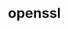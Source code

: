 ---
title: "openssl"
layout: cache
categories: [package, develop]
meta: {"versions": ["1.1.1o", "1.1.1p", "1.1.1q", "1.1.1s", "1.1.1t", "1.1.1u", "3.1.1"], "compilers": ["apple-clang@=14.0.0", "apple-clang@=14.0.3", "gcc@=11.1.0", "gcc@=11.3.0", "gcc@=12.1.0", "gcc@=12.3.0", "gcc@=7.3.1", "gcc@=7.5.0", "gcc@=8.4.0", "intel@=2021.9.0", "oneapi@=2023.0.0", "oneapi@=2023.1.0"], "oss": ["amzn2", "ubuntu18.04", "ubuntu20.04", "ubuntu22.04", "ventura"], "platforms": ["darwin", "linux"], "targets": ["aarch64", "icelake", "ivybridge", "neoverse_n1", "ppc64le", "skylake_avx512", "x86_64", "x86_64_v3"], "stacks": ["aws-ahug", "aws-ahug-aarch64", "aws-isc", "aws-isc-aarch64", "build_systems", "data-vis-sdk", "e4s", "e4s-oneapi", "e4s-power", "gpu-tests", "ml-darwin-aarch64-mps", "ml-linux-x86_64-cpu", "ml-linux-x86_64-cuda", "ml-linux-x86_64-rocm", "radiuss", "radiuss-aws", "radiuss-aws-aarch64", "root", "tutorial"], "num_specs": 59, "num_specs_by_stack": {"root": 59, "ml-darwin-aarch64-mps": 2, "aws-isc-aarch64": 10, "radiuss-aws-aarch64": 10, "aws-ahug-aarch64": 12, "aws-isc": 2, "radiuss-aws": 2, "aws-ahug": 3, "ml-linux-x86_64-cpu": 4, "ml-linux-x86_64-rocm": 4, "ml-linux-x86_64-cuda": 4, "radiuss": 4, "tutorial": 21, "build_systems": 3, "e4s-power": 5, "e4s-oneapi": 2, "e4s": 3, "gpu-tests": 2, "data-vis-sdk": 2}}
spec_details: [{"hash": "l3lbrfbaoaezahzcndcf4p5rp3k2m52d", "compiler": "apple-clang@=14.0.0", "versions": ["1.1.1u"], "os": "ventura", "platform": "darwin", "target": "aarch64", "variants": ["build_system=generic", "certs=mozilla", "~docs", "~shared"], "stacks": ["root", "ml-darwin-aarch64-mps"], "size": "-", "tarball": "https://binaries.spack.io/develop/build_cache/darwin-ventura-aarch64/apple-clang-14.0.0/openssl-1.1.1u/darwin-ventura-aarch64-apple-clang-14.0.0-openssl-1.1.1u-l3lbrfbaoaezahzcndcf4p5rp3k2m52d.spack"}, {"hash": "e2no73pgf2ro3q76gijri3b7bmhrj4df", "compiler": "apple-clang@=14.0.3", "versions": ["3.1.1"], "os": "ventura", "platform": "darwin", "target": "aarch64", "variants": ["build_system=generic", "certs=mozilla", "~docs", "~shared"], "stacks": ["root", "ml-darwin-aarch64-mps"], "size": "-", "tarball": "https://binaries.spack.io/develop/build_cache/darwin-ventura-aarch64/apple-clang-14.0.3/openssl-3.1.1/darwin-ventura-aarch64-apple-clang-14.0.3-openssl-3.1.1-e2no73pgf2ro3q76gijri3b7bmhrj4df.spack"}, {"hash": "citnl5ez56qapwfogxwhlixacmhonyzw", "compiler": "gcc@=7.3.1", "versions": ["1.1.1t"], "os": "amzn2", "platform": "linux", "target": "aarch64", "variants": ["build_system=generic", "certs=mozilla", "~docs", "~shared"], "stacks": ["root", "aws-isc-aarch64", "radiuss-aws-aarch64", "aws-ahug-aarch64"], "size": "-", "tarball": "https://binaries.spack.io/develop/build_cache/linux-amzn2-aarch64/gcc-7.3.1/openssl-1.1.1t/linux-amzn2-aarch64-gcc-7.3.1-openssl-1.1.1t-citnl5ez56qapwfogxwhlixacmhonyzw.spack"}, {"hash": "nugrvudk3aelo3bxsp545cuaygus5rtj", "compiler": "gcc@=7.3.1", "versions": ["1.1.1t"], "os": "amzn2", "platform": "linux", "target": "aarch64", "variants": ["build_system=generic", "certs=mozilla", "~docs", "~shared"], "stacks": ["root", "aws-isc-aarch64", "radiuss-aws-aarch64", "aws-ahug-aarch64"], "size": "-", "tarball": "https://binaries.spack.io/develop/build_cache/linux-amzn2-aarch64/gcc-7.3.1/openssl-1.1.1t/linux-amzn2-aarch64-gcc-7.3.1-openssl-1.1.1t-nugrvudk3aelo3bxsp545cuaygus5rtj.spack"}, {"hash": "s3belwjdvoxjytyyo3osfds7tadqazbk", "compiler": "gcc@=7.3.1", "versions": ["1.1.1t"], "os": "amzn2", "platform": "linux", "target": "aarch64", "variants": ["build_system=generic", "certs=mozilla", "~docs", "~shared"], "stacks": ["root", "aws-isc-aarch64", "radiuss-aws-aarch64", "aws-ahug-aarch64"], "size": "-", "tarball": "https://binaries.spack.io/develop/build_cache/linux-amzn2-aarch64/gcc-7.3.1/openssl-1.1.1t/linux-amzn2-aarch64-gcc-7.3.1-openssl-1.1.1t-s3belwjdvoxjytyyo3osfds7tadqazbk.spack"}, {"hash": "2desq2jnck4sxkczxhszjgoquudo2on6", "compiler": "gcc@=7.3.1", "versions": ["1.1.1t"], "os": "amzn2", "platform": "linux", "target": "aarch64", "variants": ["build_system=generic", "certs=mozilla", "~docs", "~shared"], "stacks": ["root", "aws-isc-aarch64", "radiuss-aws-aarch64", "aws-ahug-aarch64"], "size": "-", "tarball": "https://binaries.spack.io/develop/build_cache/linux-amzn2-aarch64/gcc-7.3.1/openssl-1.1.1t/linux-amzn2-aarch64-gcc-7.3.1-openssl-1.1.1t-2desq2jnck4sxkczxhszjgoquudo2on6.spack"}, {"hash": "3zcmfw6iw5bpz3fzcil5l6bvpukb3jd7", "compiler": "gcc@=7.3.1", "versions": ["3.1.1"], "os": "amzn2", "platform": "linux", "target": "aarch64", "variants": ["build_system=generic", "certs=mozilla", "~docs", "~shared"], "stacks": ["root", "aws-isc-aarch64", "radiuss-aws-aarch64", "aws-ahug-aarch64"], "size": "-", "tarball": "https://binaries.spack.io/develop/build_cache/linux-amzn2-aarch64/gcc-7.3.1/openssl-3.1.1/linux-amzn2-aarch64-gcc-7.3.1-openssl-3.1.1-3zcmfw6iw5bpz3fzcil5l6bvpukb3jd7.spack"}, {"hash": "3m65l6irdpplhlqxge2buaukobbawb2s", "compiler": "gcc@=7.3.1", "versions": ["3.1.1"], "os": "amzn2", "platform": "linux", "target": "aarch64", "variants": ["build_system=generic", "certs=mozilla", "~docs", "~shared"], "stacks": ["root", "aws-ahug-aarch64"], "size": "-", "tarball": "https://binaries.spack.io/develop/build_cache/linux-amzn2-aarch64/gcc-7.3.1/openssl-3.1.1/linux-amzn2-aarch64-gcc-7.3.1-openssl-3.1.1-3m65l6irdpplhlqxge2buaukobbawb2s.spack"}, {"hash": "ot2pcwcbsnc43q7fulpivozg4twgou6t", "compiler": "gcc@=12.3.0", "versions": ["1.1.1t"], "os": "amzn2", "platform": "linux", "target": "icelake", "variants": ["build_system=generic", "certs=mozilla", "~docs", "~shared"], "stacks": ["root"], "size": "-", "tarball": "https://binaries.spack.io/develop/build_cache/linux-amzn2-icelake/gcc-12.3.0/openssl-1.1.1t/linux-amzn2-icelake-gcc-12.3.0-openssl-1.1.1t-ot2pcwcbsnc43q7fulpivozg4twgou6t.spack"}, {"hash": "nnz5moj5h3c6sygbkbzvgen5tfkaswyh", "compiler": "gcc@=7.3.1", "versions": ["1.1.1s"], "os": "amzn2", "platform": "linux", "target": "ivybridge", "variants": ["build_system=generic", "certs=mozilla", "~docs", "~shared"], "stacks": ["root"], "size": "-", "tarball": "https://binaries.spack.io/develop/build_cache/linux-amzn2-ivybridge/gcc-7.3.1/openssl-1.1.1s/linux-amzn2-ivybridge-gcc-7.3.1-openssl-1.1.1s-nnz5moj5h3c6sygbkbzvgen5tfkaswyh.spack"}, {"hash": "r5bj6amgk2ownwwadqemvm2mjwgi6r2u", "compiler": "gcc@=7.3.1", "versions": ["1.1.1s"], "os": "amzn2", "platform": "linux", "target": "ivybridge", "variants": ["build_system=generic", "certs=mozilla", "~docs", "~shared"], "stacks": ["root"], "size": "-", "tarball": "https://binaries.spack.io/develop/build_cache/linux-amzn2-ivybridge/gcc-7.3.1/openssl-1.1.1s/linux-amzn2-ivybridge-gcc-7.3.1-openssl-1.1.1s-r5bj6amgk2ownwwadqemvm2mjwgi6r2u.spack"}, {"hash": "eyudctnne4n5746i2y352v6ltjuvsqyx", "compiler": "intel@=2021.9.0", "versions": ["1.1.1t"], "os": "amzn2", "platform": "linux", "target": "icelake", "variants": ["build_system=generic", "certs=mozilla", "~docs", "~shared"], "stacks": ["root"], "size": "-", "tarball": "https://binaries.spack.io/develop/build_cache/linux-amzn2-icelake/intel-2021.9.0/openssl-1.1.1t/linux-amzn2-icelake-intel-2021.9.0-openssl-1.1.1t-eyudctnne4n5746i2y352v6ltjuvsqyx.spack"}, {"hash": "r6c6op4uzetill6263wf2vcodm6d4k4z", "compiler": "intel@=2021.9.0", "versions": ["1.1.1u"], "os": "amzn2", "platform": "linux", "target": "icelake", "variants": ["build_system=generic", "certs=mozilla", "~docs", "~shared"], "stacks": ["root"], "size": "-", "tarball": "https://binaries.spack.io/develop/build_cache/linux-amzn2-icelake/intel-2021.9.0/openssl-1.1.1u/linux-amzn2-icelake-intel-2021.9.0-openssl-1.1.1u-r6c6op4uzetill6263wf2vcodm6d4k4z.spack"}, {"hash": "jet5k4znghumhtgwfmo6ns34ixin5dxn", "compiler": "gcc@=7.3.1", "versions": ["1.1.1t"], "os": "amzn2", "platform": "linux", "target": "neoverse_n1", "variants": ["build_system=generic", "certs=mozilla", "~docs", "~shared"], "stacks": ["root", "aws-isc-aarch64", "radiuss-aws-aarch64", "aws-ahug-aarch64"], "size": "-", "tarball": "https://binaries.spack.io/develop/build_cache/linux-amzn2-neoverse_n1/gcc-7.3.1/openssl-1.1.1t/linux-amzn2-neoverse_n1-gcc-7.3.1-openssl-1.1.1t-jet5k4znghumhtgwfmo6ns34ixin5dxn.spack"}, {"hash": "tp357buefamxrgxkulbnjov7uloypenq", "compiler": "gcc@=7.3.1", "versions": ["1.1.1t"], "os": "amzn2", "platform": "linux", "target": "neoverse_n1", "variants": ["build_system=generic", "certs=mozilla", "~docs", "~shared"], "stacks": ["root", "aws-isc-aarch64", "radiuss-aws-aarch64", "aws-ahug-aarch64"], "size": "-", "tarball": "https://binaries.spack.io/develop/build_cache/linux-amzn2-neoverse_n1/gcc-7.3.1/openssl-1.1.1t/linux-amzn2-neoverse_n1-gcc-7.3.1-openssl-1.1.1t-tp357buefamxrgxkulbnjov7uloypenq.spack"}, {"hash": "xdaydtqjv6oshulc4m2qrr3xgu4oxnmr", "compiler": "gcc@=7.3.1", "versions": ["1.1.1t"], "os": "amzn2", "platform": "linux", "target": "neoverse_n1", "variants": ["build_system=generic", "certs=mozilla", "~docs", "~shared"], "stacks": ["root", "aws-isc-aarch64", "radiuss-aws-aarch64", "aws-ahug-aarch64"], "size": "-", "tarball": "https://binaries.spack.io/develop/build_cache/linux-amzn2-neoverse_n1/gcc-7.3.1/openssl-1.1.1t/linux-amzn2-neoverse_n1-gcc-7.3.1-openssl-1.1.1t-xdaydtqjv6oshulc4m2qrr3xgu4oxnmr.spack"}, {"hash": "zdpyttsxzk36fwrftlborliegyu3jlic", "compiler": "gcc@=7.3.1", "versions": ["3.1.1"], "os": "amzn2", "platform": "linux", "target": "neoverse_n1", "variants": ["build_system=generic", "certs=mozilla", "~docs", "~shared"], "stacks": ["root", "aws-isc-aarch64", "radiuss-aws-aarch64", "aws-ahug-aarch64"], "size": "-", "tarball": "https://binaries.spack.io/develop/build_cache/linux-amzn2-neoverse_n1/gcc-7.3.1/openssl-3.1.1/linux-amzn2-neoverse_n1-gcc-7.3.1-openssl-3.1.1-zdpyttsxzk36fwrftlborliegyu3jlic.spack"}, {"hash": "smh3vdivvelk4otvrbvwvz4wi2zbsvqs", "compiler": "gcc@=7.3.1", "versions": ["1.1.1t"], "os": "amzn2", "platform": "linux", "target": "neoverse_n1", "variants": ["build_system=generic", "certs=mozilla", "~docs", "~shared"], "stacks": ["root", "aws-isc-aarch64", "radiuss-aws-aarch64", "aws-ahug-aarch64"], "size": "-", "tarball": "https://binaries.spack.io/develop/build_cache/linux-amzn2-neoverse_n1/gcc-7.3.1/openssl-1.1.1t/linux-amzn2-neoverse_n1-gcc-7.3.1-openssl-1.1.1t-smh3vdivvelk4otvrbvwvz4wi2zbsvqs.spack"}, {"hash": "ji6jkmlgelgh2ckkt2bezheelgn3yzb2", "compiler": "gcc@=7.3.1", "versions": ["3.1.1"], "os": "amzn2", "platform": "linux", "target": "neoverse_n1", "variants": ["build_system=generic", "certs=mozilla", "~docs", "~shared"], "stacks": ["root", "aws-ahug-aarch64"], "size": "-", "tarball": "https://binaries.spack.io/develop/build_cache/linux-amzn2-neoverse_n1/gcc-7.3.1/openssl-3.1.1/linux-amzn2-neoverse_n1-gcc-7.3.1-openssl-3.1.1-ji6jkmlgelgh2ckkt2bezheelgn3yzb2.spack"}, {"hash": "cgdgandn4ci33rf7q5jf5jdfyhraw7il", "compiler": "gcc@=12.3.0", "versions": ["1.1.1t"], "os": "amzn2", "platform": "linux", "target": "skylake_avx512", "variants": ["build_system=generic", "certs=mozilla", "~docs", "~shared"], "stacks": ["root"], "size": "-", "tarball": "https://binaries.spack.io/develop/build_cache/linux-amzn2-skylake_avx512/gcc-12.3.0/openssl-1.1.1t/linux-amzn2-skylake_avx512-gcc-12.3.0-openssl-1.1.1t-cgdgandn4ci33rf7q5jf5jdfyhraw7il.spack"}, {"hash": "lffvj2pij4lelowc2esltlgswr5453jo", "compiler": "gcc@=7.3.1", "versions": ["3.1.1"], "os": "amzn2", "platform": "linux", "target": "x86_64_v3", "variants": ["build_system=generic", "certs=mozilla", "~docs", "~shared"], "stacks": ["aws-isc", "radiuss-aws", "root", "aws-ahug"], "size": "-", "tarball": "https://binaries.spack.io/develop/build_cache/linux-amzn2-x86_64_v3/gcc-7.3.1/openssl-3.1.1/linux-amzn2-x86_64_v3-gcc-7.3.1-openssl-3.1.1-lffvj2pij4lelowc2esltlgswr5453jo.spack"}, {"hash": "3yetbhwyqbturpz2mza4x543d4uxdjyf", "compiler": "gcc@=7.3.1", "versions": ["1.1.1t"], "os": "amzn2", "platform": "linux", "target": "x86_64_v3", "variants": ["build_system=generic", "certs=mozilla", "~docs", "~shared"], "stacks": ["ml-linux-x86_64-cpu", "aws-ahug", "radiuss-aws", "aws-isc", "ml-linux-x86_64-rocm", "ml-linux-x86_64-cuda", "root"], "size": "-", "tarball": "https://binaries.spack.io/develop/build_cache/linux-amzn2-x86_64_v3/gcc-7.3.1/openssl-1.1.1t/linux-amzn2-x86_64_v3-gcc-7.3.1-openssl-1.1.1t-3yetbhwyqbturpz2mza4x543d4uxdjyf.spack"}, {"hash": "6mai4ebfxtymwwnm3yjlk7klxzrou5vq", "compiler": "intel@=2021.9.0", "versions": ["1.1.1t"], "os": "amzn2", "platform": "linux", "target": "skylake_avx512", "variants": ["build_system=generic", "certs=mozilla", "~docs", "~shared"], "stacks": ["root"], "size": "-", "tarball": "https://binaries.spack.io/develop/build_cache/linux-amzn2-skylake_avx512/intel-2021.9.0/openssl-1.1.1t/linux-amzn2-skylake_avx512-intel-2021.9.0-openssl-1.1.1t-6mai4ebfxtymwwnm3yjlk7klxzrou5vq.spack"}, {"hash": "sb4wlgkj24cgc7lj4zudmtk2gaxa3w2r", "compiler": "gcc@=7.3.1", "versions": ["3.1.1"], "os": "amzn2", "platform": "linux", "target": "x86_64_v3", "variants": ["build_system=generic", "certs=mozilla", "~docs", "~shared"], "stacks": ["root", "aws-ahug"], "size": "-", "tarball": "https://binaries.spack.io/develop/build_cache/linux-amzn2-x86_64_v3/gcc-7.3.1/openssl-3.1.1/linux-amzn2-x86_64_v3-gcc-7.3.1-openssl-3.1.1-sb4wlgkj24cgc7lj4zudmtk2gaxa3w2r.spack"}, {"hash": "rmd7likvp4e6cuzcbpkspmrqdecugx7r", "compiler": "gcc@=7.5.0", "versions": ["1.1.1q"], "os": "ubuntu18.04", "platform": "linux", "target": "x86_64", "variants": ["certs=mozilla", "~docs", "patches=3fdcf2d", "~shared"], "stacks": ["root", "radiuss"], "size": "-", "tarball": "https://binaries.spack.io/develop/build_cache/linux-ubuntu18.04-x86_64/gcc-7.5.0/openssl-1.1.1q/linux-ubuntu18.04-x86_64-gcc-7.5.0-openssl-1.1.1q-rmd7likvp4e6cuzcbpkspmrqdecugx7r.spack"}, {"hash": "nw3yff2c2ygvtrarerftei4zz3kro7j4", "compiler": "gcc@=8.4.0", "versions": ["1.1.1p"], "os": "ubuntu18.04", "platform": "linux", "target": "x86_64", "variants": ["certs=mozilla", "~docs", "~shared"], "stacks": ["root", "tutorial"], "size": "-", "tarball": "https://binaries.spack.io/develop/build_cache/linux-ubuntu18.04-x86_64/gcc-8.4.0/openssl-1.1.1p/linux-ubuntu18.04-x86_64-gcc-8.4.0-openssl-1.1.1p-nw3yff2c2ygvtrarerftei4zz3kro7j4.spack"}, {"hash": "y2jaa5eh4dc2nvrurm3xu5gncbokiq2d", "compiler": "gcc@=8.4.0", "versions": ["1.1.1q"], "os": "ubuntu18.04", "platform": "linux", "target": "x86_64", "variants": ["certs=mozilla", "~docs", "patches=3fdcf2d", "~shared"], "stacks": ["root", "tutorial"], "size": "-", "tarball": "https://binaries.spack.io/develop/build_cache/linux-ubuntu18.04-x86_64/gcc-8.4.0/openssl-1.1.1q/linux-ubuntu18.04-x86_64-gcc-8.4.0-openssl-1.1.1q-y2jaa5eh4dc2nvrurm3xu5gncbokiq2d.spack"}, {"hash": "p4bn5snnlnvlut7gvtufodw3iikqec6v", "compiler": "gcc@=8.4.0", "versions": ["1.1.1p"], "os": "ubuntu18.04", "platform": "linux", "target": "x86_64", "variants": ["certs=mozilla", "~docs", "~shared"], "stacks": ["root", "tutorial"], "size": "-", "tarball": "https://binaries.spack.io/develop/build_cache/linux-ubuntu18.04-x86_64/gcc-8.4.0/openssl-1.1.1p/linux-ubuntu18.04-x86_64-gcc-8.4.0-openssl-1.1.1p-p4bn5snnlnvlut7gvtufodw3iikqec6v.spack"}, {"hash": "p4iv35ccmlzlxx2jm6mgvqsjvudlpdnk", "compiler": "gcc@=8.4.0", "versions": ["1.1.1o"], "os": "ubuntu18.04", "platform": "linux", "target": "x86_64", "variants": ["certs=system", "~docs", "~shared"], "stacks": ["root", "tutorial"], "size": "-", "tarball": "https://binaries.spack.io/develop/build_cache/linux-ubuntu18.04-x86_64/gcc-8.4.0/openssl-1.1.1o/linux-ubuntu18.04-x86_64-gcc-8.4.0-openssl-1.1.1o-p4iv35ccmlzlxx2jm6mgvqsjvudlpdnk.spack"}, {"hash": "rshjfnu34r7h3fuvbbhts64eqji5y2cd", "compiler": "gcc@=8.4.0", "versions": ["1.1.1o"], "os": "ubuntu18.04", "platform": "linux", "target": "x86_64", "variants": ["certs=mozilla", "~docs", "~shared"], "stacks": ["root", "tutorial"], "size": "-", "tarball": "https://binaries.spack.io/develop/build_cache/linux-ubuntu18.04-x86_64/gcc-8.4.0/openssl-1.1.1o/linux-ubuntu18.04-x86_64-gcc-8.4.0-openssl-1.1.1o-rshjfnu34r7h3fuvbbhts64eqji5y2cd.spack"}, {"hash": "cb6a6wrgf4aaoyoyafxt7trveeiekhvf", "compiler": "gcc@=8.4.0", "versions": ["1.1.1q"], "os": "ubuntu18.04", "platform": "linux", "target": "x86_64", "variants": ["certs=mozilla", "~docs", "patches=3fdcf2d", "~shared"], "stacks": ["root", "tutorial"], "size": "-", "tarball": "https://binaries.spack.io/develop/build_cache/linux-ubuntu18.04-x86_64/gcc-8.4.0/openssl-1.1.1q/linux-ubuntu18.04-x86_64-gcc-8.4.0-openssl-1.1.1q-cb6a6wrgf4aaoyoyafxt7trveeiekhvf.spack"}, {"hash": "w3vmhmhhfapj5zupzfxvjxt63zmlxgzz", "compiler": "gcc@=8.4.0", "versions": ["1.1.1q"], "os": "ubuntu18.04", "platform": "linux", "target": "x86_64", "variants": ["certs=mozilla", "~docs", "patches=3fdcf2d", "~shared"], "stacks": ["root", "tutorial"], "size": "-", "tarball": "https://binaries.spack.io/develop/build_cache/linux-ubuntu18.04-x86_64/gcc-8.4.0/openssl-1.1.1q/linux-ubuntu18.04-x86_64-gcc-8.4.0-openssl-1.1.1q-w3vmhmhhfapj5zupzfxvjxt63zmlxgzz.spack"}, {"hash": "2adnnhxy2ax2vz5rhiurwaalccvgmhlk", "compiler": "gcc@=8.4.0", "versions": ["1.1.1q"], "os": "ubuntu18.04", "platform": "linux", "target": "x86_64", "variants": ["certs=mozilla", "~docs", "patches=3fdcf2d", "~shared"], "stacks": ["root", "tutorial"], "size": "-", "tarball": "https://binaries.spack.io/develop/build_cache/linux-ubuntu18.04-x86_64/gcc-8.4.0/openssl-1.1.1q/linux-ubuntu18.04-x86_64-gcc-8.4.0-openssl-1.1.1q-2adnnhxy2ax2vz5rhiurwaalccvgmhlk.spack"}, {"hash": "7veew4rzt6h4cbqejhtkosoc4eisiotn", "compiler": "gcc@=8.4.0", "versions": ["1.1.1s"], "os": "ubuntu18.04", "platform": "linux", "target": "x86_64", "variants": ["build_system=generic", "certs=mozilla", "~docs", "~shared"], "stacks": ["root", "tutorial"], "size": "-", "tarball": "https://binaries.spack.io/develop/build_cache/linux-ubuntu18.04-x86_64/gcc-8.4.0/openssl-1.1.1s/linux-ubuntu18.04-x86_64-gcc-8.4.0-openssl-1.1.1s-7veew4rzt6h4cbqejhtkosoc4eisiotn.spack"}, {"hash": "bj2jnt77kpvmffbl6k7lnz4y6z45mab5", "compiler": "gcc@=8.4.0", "versions": ["1.1.1o"], "os": "ubuntu18.04", "platform": "linux", "target": "x86_64", "variants": ["certs=system", "~docs", "~shared"], "stacks": ["root", "tutorial"], "size": "-", "tarball": "https://binaries.spack.io/develop/build_cache/linux-ubuntu18.04-x86_64/gcc-8.4.0/openssl-1.1.1o/linux-ubuntu18.04-x86_64-gcc-8.4.0-openssl-1.1.1o-bj2jnt77kpvmffbl6k7lnz4y6z45mab5.spack"}, {"hash": "hha7ubqnbsb7pkomzohgc4zh5y7zw2ai", "compiler": "gcc@=8.4.0", "versions": ["1.1.1q"], "os": "ubuntu18.04", "platform": "linux", "target": "x86_64", "variants": ["certs=mozilla", "~docs", "~shared"], "stacks": ["root", "tutorial"], "size": "-", "tarball": "https://binaries.spack.io/develop/build_cache/linux-ubuntu18.04-x86_64/gcc-8.4.0/openssl-1.1.1q/linux-ubuntu18.04-x86_64-gcc-8.4.0-openssl-1.1.1q-hha7ubqnbsb7pkomzohgc4zh5y7zw2ai.spack"}, {"hash": "p5cjhf3mt2qmxcxogrnvecqsz2xfvzy3", "compiler": "gcc@=8.4.0", "versions": ["1.1.1q"], "os": "ubuntu18.04", "platform": "linux", "target": "x86_64", "variants": ["certs=mozilla", "~docs", "patches=3fdcf2d", "~shared"], "stacks": ["root", "tutorial"], "size": "-", "tarball": "https://binaries.spack.io/develop/build_cache/linux-ubuntu18.04-x86_64/gcc-8.4.0/openssl-1.1.1q/linux-ubuntu18.04-x86_64-gcc-8.4.0-openssl-1.1.1q-p5cjhf3mt2qmxcxogrnvecqsz2xfvzy3.spack"}, {"hash": "lxgzgt2eh5jseoezjyxbvnjlnwgx3h4r", "compiler": "gcc@=8.4.0", "versions": ["1.1.1s"], "os": "ubuntu18.04", "platform": "linux", "target": "x86_64", "variants": ["build_system=generic", "certs=mozilla", "~docs", "~shared"], "stacks": ["root", "tutorial"], "size": "-", "tarball": "https://binaries.spack.io/develop/build_cache/linux-ubuntu18.04-x86_64/gcc-8.4.0/openssl-1.1.1s/linux-ubuntu18.04-x86_64-gcc-8.4.0-openssl-1.1.1s-lxgzgt2eh5jseoezjyxbvnjlnwgx3h4r.spack"}, {"hash": "l6kay56gconsxvez2vshlt5zekfz3mjw", "compiler": "gcc@=7.5.0", "versions": ["1.1.1t"], "os": "ubuntu18.04", "platform": "linux", "target": "x86_64_v3", "variants": ["build_system=generic", "certs=mozilla", "~docs", "~shared"], "stacks": ["root", "build_systems", "tutorial", "radiuss"], "size": "-", "tarball": "https://binaries.spack.io/develop/build_cache/linux-ubuntu18.04-x86_64_v3/gcc-7.5.0/openssl-1.1.1t/linux-ubuntu18.04-x86_64_v3-gcc-7.5.0-openssl-1.1.1t-l6kay56gconsxvez2vshlt5zekfz3mjw.spack"}, {"hash": "jdftwjmk5n3rf2btqaxycojkeex5wbss", "compiler": "gcc@=7.5.0", "versions": ["3.1.1"], "os": "ubuntu18.04", "platform": "linux", "target": "x86_64_v3", "variants": ["build_system=generic", "certs=mozilla", "~docs", "~shared"], "stacks": ["root", "build_systems", "radiuss"], "size": "-", "tarball": "https://binaries.spack.io/develop/build_cache/linux-ubuntu18.04-x86_64_v3/gcc-7.5.0/openssl-3.1.1/linux-ubuntu18.04-x86_64_v3-gcc-7.5.0-openssl-3.1.1-jdftwjmk5n3rf2btqaxycojkeex5wbss.spack"}, {"hash": "vtbuwzltfkinxmqkkiyxpkic3cul2mjj", "compiler": "gcc@=7.5.0", "versions": ["1.1.1u"], "os": "ubuntu18.04", "platform": "linux", "target": "x86_64_v3", "variants": ["build_system=generic", "certs=mozilla", "~docs", "~shared"], "stacks": ["root", "build_systems", "radiuss"], "size": "-", "tarball": "https://binaries.spack.io/develop/build_cache/linux-ubuntu18.04-x86_64_v3/gcc-7.5.0/openssl-1.1.1u/linux-ubuntu18.04-x86_64_v3-gcc-7.5.0-openssl-1.1.1u-vtbuwzltfkinxmqkkiyxpkic3cul2mjj.spack"}, {"hash": "6mm7ofh3vns2de4mkpjab4pinzqi2psz", "compiler": "gcc@=8.4.0", "versions": ["1.1.1t"], "os": "ubuntu18.04", "platform": "linux", "target": "x86_64_v3", "variants": ["build_system=generic", "certs=mozilla", "~docs", "~shared"], "stacks": ["root", "tutorial"], "size": "-", "tarball": "https://binaries.spack.io/develop/build_cache/linux-ubuntu18.04-x86_64_v3/gcc-8.4.0/openssl-1.1.1t/linux-ubuntu18.04-x86_64_v3-gcc-8.4.0-openssl-1.1.1t-6mm7ofh3vns2de4mkpjab4pinzqi2psz.spack"}, {"hash": "3475ibnq5gsg2anwlwidk6qgwm73abzv", "compiler": "gcc@=8.4.0", "versions": ["1.1.1t"], "os": "ubuntu18.04", "platform": "linux", "target": "x86_64_v3", "variants": ["build_system=generic", "certs=mozilla", "~docs", "~shared"], "stacks": ["root", "tutorial"], "size": "-", "tarball": "https://binaries.spack.io/develop/build_cache/linux-ubuntu18.04-x86_64_v3/gcc-8.4.0/openssl-1.1.1t/linux-ubuntu18.04-x86_64_v3-gcc-8.4.0-openssl-1.1.1t-3475ibnq5gsg2anwlwidk6qgwm73abzv.spack"}, {"hash": "nxooycmsccodiv5bd6k6seoth5zrk4hh", "compiler": "gcc@=8.4.0", "versions": ["1.1.1t"], "os": "ubuntu18.04", "platform": "linux", "target": "x86_64_v3", "variants": ["build_system=generic", "certs=mozilla", "~docs", "~shared"], "stacks": ["root", "tutorial"], "size": "-", "tarball": "https://binaries.spack.io/develop/build_cache/linux-ubuntu18.04-x86_64_v3/gcc-8.4.0/openssl-1.1.1t/linux-ubuntu18.04-x86_64_v3-gcc-8.4.0-openssl-1.1.1t-nxooycmsccodiv5bd6k6seoth5zrk4hh.spack"}, {"hash": "wvg7qdefeaanmn56tmbomtol23bna2p3", "compiler": "gcc@=11.1.0", "versions": ["3.1.1"], "os": "ubuntu20.04", "platform": "linux", "target": "ppc64le", "variants": ["build_system=generic", "certs=mozilla", "~docs", "~shared"], "stacks": ["root", "e4s-power"], "size": "-", "tarball": "https://binaries.spack.io/develop/build_cache/linux-ubuntu20.04-ppc64le/gcc-11.1.0/openssl-3.1.1/linux-ubuntu20.04-ppc64le-gcc-11.1.0-openssl-3.1.1-wvg7qdefeaanmn56tmbomtol23bna2p3.spack"}, {"hash": "q3bxhl54svpjkjls654vmebfgcm5cet5", "compiler": "gcc@=11.1.0", "versions": ["3.1.1"], "os": "ubuntu20.04", "platform": "linux", "target": "ppc64le", "variants": ["build_system=generic", "certs=mozilla", "~docs", "~shared"], "stacks": ["root", "e4s-power"], "size": "-", "tarball": "https://binaries.spack.io/develop/build_cache/linux-ubuntu20.04-ppc64le/gcc-11.1.0/openssl-3.1.1/linux-ubuntu20.04-ppc64le-gcc-11.1.0-openssl-3.1.1-q3bxhl54svpjkjls654vmebfgcm5cet5.spack"}, {"hash": "2ik4gjbsmzfdcizvgdrdtbsmehqtsr6g", "compiler": "gcc@=11.1.0", "versions": ["1.1.1u"], "os": "ubuntu20.04", "platform": "linux", "target": "ppc64le", "variants": ["build_system=generic", "certs=mozilla", "~docs", "~shared"], "stacks": ["root", "e4s-power"], "size": "-", "tarball": "https://binaries.spack.io/develop/build_cache/linux-ubuntu20.04-ppc64le/gcc-11.1.0/openssl-1.1.1u/linux-ubuntu20.04-ppc64le-gcc-11.1.0-openssl-1.1.1u-2ik4gjbsmzfdcizvgdrdtbsmehqtsr6g.spack"}, {"hash": "xeir4h5jdgeyt2umfh4wo7ba2jb2xliy", "compiler": "gcc@=11.1.0", "versions": ["1.1.1u"], "os": "ubuntu20.04", "platform": "linux", "target": "ppc64le", "variants": ["build_system=generic", "certs=mozilla", "~docs", "~shared"], "stacks": ["root", "e4s-power"], "size": "-", "tarball": "https://binaries.spack.io/develop/build_cache/linux-ubuntu20.04-ppc64le/gcc-11.1.0/openssl-1.1.1u/linux-ubuntu20.04-ppc64le-gcc-11.1.0-openssl-1.1.1u-xeir4h5jdgeyt2umfh4wo7ba2jb2xliy.spack"}, {"hash": "5dzu5zdh44civdgbnpqttvyxl4b4z43a", "compiler": "gcc@=11.1.0", "versions": ["1.1.1t"], "os": "ubuntu20.04", "platform": "linux", "target": "ppc64le", "variants": ["build_system=generic", "certs=mozilla", "~docs", "~shared"], "stacks": ["root", "e4s-power"], "size": "-", "tarball": "https://binaries.spack.io/develop/build_cache/linux-ubuntu20.04-ppc64le/gcc-11.1.0/openssl-1.1.1t/linux-ubuntu20.04-ppc64le-gcc-11.1.0-openssl-1.1.1t-5dzu5zdh44civdgbnpqttvyxl4b4z43a.spack"}, {"hash": "7ju2njybj4rd4qsfbh7ix2zsbpvsv3bu", "compiler": "oneapi@=2023.1.0", "versions": ["3.1.1"], "os": "ubuntu20.04", "platform": "linux", "target": "x86_64", "variants": ["build_system=generic", "certs=mozilla", "~docs", "~shared"], "stacks": ["root", "e4s-oneapi"], "size": "-", "tarball": "https://binaries.spack.io/develop/build_cache/linux-ubuntu20.04-x86_64/oneapi-2023.1.0/openssl-3.1.1/linux-ubuntu20.04-x86_64-oneapi-2023.1.0-openssl-3.1.1-7ju2njybj4rd4qsfbh7ix2zsbpvsv3bu.spack"}, {"hash": "wobdpyqldhvt2vl5rnei4ykcrev5hbzq", "compiler": "oneapi@=2023.0.0", "versions": ["1.1.1t"], "os": "ubuntu20.04", "platform": "linux", "target": "x86_64", "variants": ["build_system=generic", "certs=mozilla", "~docs", "~shared"], "stacks": ["root", "e4s-oneapi"], "size": "-", "tarball": "https://binaries.spack.io/develop/build_cache/linux-ubuntu20.04-x86_64/oneapi-2023.0.0/openssl-1.1.1t/linux-ubuntu20.04-x86_64-oneapi-2023.0.0-openssl-1.1.1t-wobdpyqldhvt2vl5rnei4ykcrev5hbzq.spack"}, {"hash": "ugkmhxoid5ilcxsf7wfouultmcx4n4oc", "compiler": "gcc@=11.1.0", "versions": ["3.1.1"], "os": "ubuntu20.04", "platform": "linux", "target": "x86_64_v3", "variants": ["build_system=generic", "certs=mozilla", "~docs", "~shared"], "stacks": ["root", "e4s", "gpu-tests"], "size": "-", "tarball": "https://binaries.spack.io/develop/build_cache/linux-ubuntu20.04-x86_64_v3/gcc-11.1.0/openssl-3.1.1/linux-ubuntu20.04-x86_64_v3-gcc-11.1.0-openssl-3.1.1-ugkmhxoid5ilcxsf7wfouultmcx4n4oc.spack"}, {"hash": "qdlbeu2q4oc6pco5aobfsygx3hhlgmqk", "compiler": "gcc@=11.1.0", "versions": ["1.1.1u"], "os": "ubuntu20.04", "platform": "linux", "target": "x86_64_v3", "variants": ["build_system=generic", "certs=mozilla", "~docs", "~shared"], "stacks": ["root", "e4s", "data-vis-sdk"], "size": "-", "tarball": "https://binaries.spack.io/develop/build_cache/linux-ubuntu20.04-x86_64_v3/gcc-11.1.0/openssl-1.1.1u/linux-ubuntu20.04-x86_64_v3-gcc-11.1.0-openssl-1.1.1u-qdlbeu2q4oc6pco5aobfsygx3hhlgmqk.spack"}, {"hash": "ezffa2xe5bqozoin66h7fh2bzrnsalei", "compiler": "gcc@=11.1.0", "versions": ["1.1.1t"], "os": "ubuntu20.04", "platform": "linux", "target": "x86_64_v3", "variants": ["build_system=generic", "certs=mozilla", "~docs", "~shared"], "stacks": ["root", "e4s", "gpu-tests", "data-vis-sdk"], "size": "-", "tarball": "https://binaries.spack.io/develop/build_cache/linux-ubuntu20.04-x86_64_v3/gcc-11.1.0/openssl-1.1.1t/linux-ubuntu20.04-x86_64_v3-gcc-11.1.0-openssl-1.1.1t-ezffa2xe5bqozoin66h7fh2bzrnsalei.spack"}, {"hash": "t4y2qf6cxueph7kov7qs3lk2pnpnk7eb", "compiler": "gcc@=11.3.0", "versions": ["3.1.1"], "os": "ubuntu22.04", "platform": "linux", "target": "x86_64_v3", "variants": ["build_system=generic", "certs=mozilla", "~docs", "~shared"], "stacks": ["ml-linux-x86_64-cpu", "tutorial", "ml-linux-x86_64-rocm", "ml-linux-x86_64-cuda", "root"], "size": "-", "tarball": "https://binaries.spack.io/develop/build_cache/linux-ubuntu22.04-x86_64_v3/gcc-11.3.0/openssl-3.1.1/linux-ubuntu22.04-x86_64_v3-gcc-11.3.0-openssl-3.1.1-t4y2qf6cxueph7kov7qs3lk2pnpnk7eb.spack"}, {"hash": "r5orfyqglstaytggjsyypigp2xq6r2yg", "compiler": "gcc@=11.3.0", "versions": ["1.1.1t"], "os": "ubuntu22.04", "platform": "linux", "target": "x86_64_v3", "variants": ["build_system=generic", "certs=mozilla", "~docs", "~shared"], "stacks": ["root", "ml-linux-x86_64-rocm", "ml-linux-x86_64-cpu", "ml-linux-x86_64-cuda"], "size": "-", "tarball": "https://binaries.spack.io/develop/build_cache/linux-ubuntu22.04-x86_64_v3/gcc-11.3.0/openssl-1.1.1t/linux-ubuntu22.04-x86_64_v3-gcc-11.3.0-openssl-1.1.1t-r5orfyqglstaytggjsyypigp2xq6r2yg.spack"}, {"hash": "o7vmlbxcbekkoszanj2avryz3gxtfkro", "compiler": "gcc@=11.3.0", "versions": ["1.1.1t"], "os": "ubuntu22.04", "platform": "linux", "target": "x86_64_v3", "variants": ["build_system=generic", "certs=mozilla", "~docs", "~shared"], "stacks": ["ml-linux-x86_64-cpu", "tutorial", "ml-linux-x86_64-rocm", "ml-linux-x86_64-cuda", "root"], "size": "-", "tarball": "https://binaries.spack.io/develop/build_cache/linux-ubuntu22.04-x86_64_v3/gcc-11.3.0/openssl-1.1.1t/linux-ubuntu22.04-x86_64_v3-gcc-11.3.0-openssl-1.1.1t-o7vmlbxcbekkoszanj2avryz3gxtfkro.spack"}, {"hash": "dsrqvwdhcfzxoysxbmhyyvsjdhaeqapq", "compiler": "gcc@=12.1.0", "versions": ["1.1.1t"], "os": "ubuntu22.04", "platform": "linux", "target": "x86_64_v3", "variants": ["build_system=generic", "certs=mozilla", "~docs", "~shared"], "stacks": ["root", "tutorial"], "size": "-", "tarball": "https://binaries.spack.io/develop/build_cache/linux-ubuntu22.04-x86_64_v3/gcc-12.1.0/openssl-1.1.1t/linux-ubuntu22.04-x86_64_v3-gcc-12.1.0-openssl-1.1.1t-dsrqvwdhcfzxoysxbmhyyvsjdhaeqapq.spack"}, {"hash": "7sb7qvqz2xbwxyo73r3upesebrpxgvxg", "compiler": "gcc@=12.1.0", "versions": ["3.1.1"], "os": "ubuntu22.04", "platform": "linux", "target": "x86_64_v3", "variants": ["build_system=generic", "certs=mozilla", "~docs", "~shared"], "stacks": ["root", "tutorial"], "size": "-", "tarball": "https://binaries.spack.io/develop/build_cache/linux-ubuntu22.04-x86_64_v3/gcc-12.1.0/openssl-3.1.1/linux-ubuntu22.04-x86_64_v3-gcc-12.1.0-openssl-3.1.1-7sb7qvqz2xbwxyo73r3upesebrpxgvxg.spack"}]
---